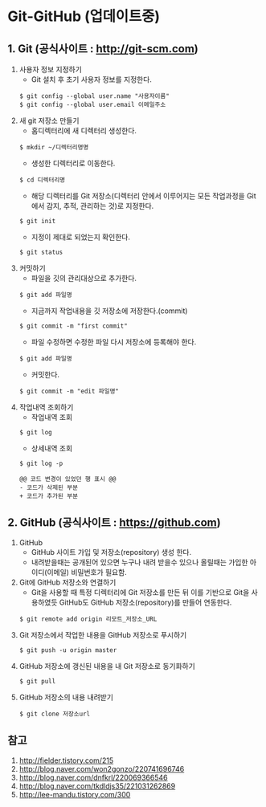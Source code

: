 ﻿# Git-GitHub (업데이트중)

## 1. Git (공식사이트 : http://git-scm.com)
1. 사용자 정보 지정하기
    - Git 설치 후 초기 사용자 정보를 지정한다.
     ``` 
     $ git config --global user.name "사용자이름"
     $ git config --global user.email 이메일주소
    ```
2. 새 git 저장소 만들기
    - 홈디렉터리에 새 디렉터리 생성한다.
     ``` 
     $ mkdir ~/디렉터리명명
    ```
    - 생성한 디렉터리로 이동한다.
     ``` 
     $ cd 디렉터리명
    ```
    - 해당 디렉터리를 Git 저장소(디렉터리 안에서 이루어지는 모든 작업과정을 Git에서 감지, 추적, 관리하는 것)로 지정한다.
     ``` 
     $ git init
    ```
    - 지정이 제대로 되었는지 확인한다.
     ``` 
     $ git status
    ```
3. 커밋하기
    - 파일을 깃의 관리대상으로 추가한다.
     ``` 
     $ git add 파일명
    ```
    - 지금까지 작업내용을 깃 저장소에 저장한다.(commit)
     ``` 
     $ git commit -m "first commit"
    ```
    - 파일 수정하면 수정한 파일 다시 저장소에 등록해야 한다.
     ``` 
     $ git add 파일명
    ```
    - 커밋한다.
     ``` 
     $ git commit -m "edit 파일명"
    ```
4. 작업내역 조회하기
    - 작업내역 조회
     ``` 
     $ git log
    ```
    - 상세내역 조회
     ``` 
     $ git log -p
     
     @@ 코드 변경이 있었던 행 표시 @@
     - 코드가 삭제된 부분
     + 코드가 추가된 부분
    ```


## 2. GitHub (공식사이트 : https://github.com)
1. GitHub
    - GitHub 사이트 가입 및 저장소(repository) 생성 한다.
    - 내려받을때는 공개된어 있으면 누구나 내려 받을수 있으나 올릴때는 가입한 아이디(이메일) 비밀번호가 필요함.
2. Git에 GitHub 저장소와 연결하기
    - Git을 사용할 때 특정 디렉터리에 Git 저장소를 만든 뒤 이를 기반으로 Git을 사용하였듯 GitHub도 GitHub 저장소(repository)를 만들어 연동한다.
    ```
    $ git remote add origin 리모트_저장소_URL
    ```
3. Git 저장소에서 작업한 내용을 GitHub 저장소로 푸시하기
    ```
   $ git push -u origin master
   ```
4. GitHub 저장소에 갱신된 내용을 내 Git 저장소로 동기화하기
    ```
   $ git pull
   ```
5. GitHub 저장소의 내용 내려받기
    ```
   $ git clone 저장소url
   ```
    

## 참고
1. http://fielder.tistory.com/215
2. http://blog.naver.com/won2gonzo/220741696746
3. http://blog.naver.com/dnfkrl/220069366546
4. http://blog.naver.com/tkdldjs35/221031262869
5. http://lee-mandu.tistory.com/300


